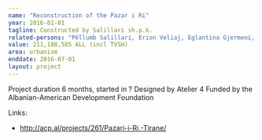 ```yaml
---
name: "Reconstruction of the Pazar i Ri"
year: 2016-01-01
tagline: Constructed by Salillari sh.p.k.
related-persons: "Pëllumb Salillari, Erion Veliaj, Eglantina Gjermeni, Mirela Kumbaro, Martin Mata, Aleksander Sarapuli, Alban Efthimi"
value: 211,188,585 ALL (incl TVSH)
area: urbanism
enddate: 2016-07-01
layout: project
---
```

Project duration 6 months, started in ?
Designed by Atelier 4
Funded by the Albanian-American Development Foundation

Links:
* <http://acp.al/projects/261/Pazari-i-Ri,-Tirane/>
